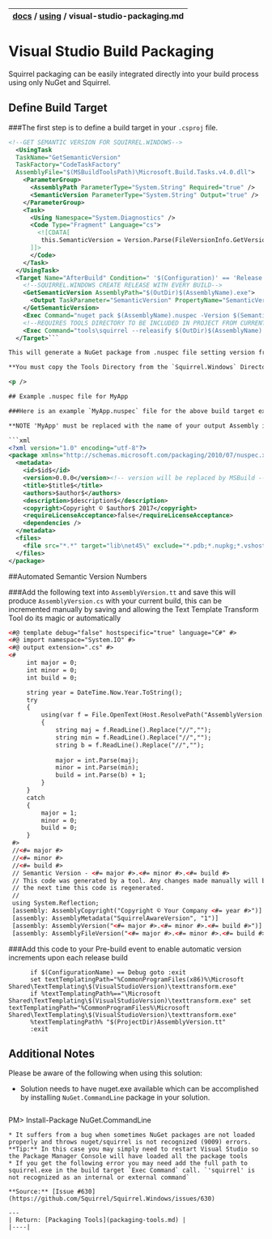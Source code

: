 | [docs](..)  / [using](.) / visual-studio-packaging.md
|:---|

# Visual Studio Build Packaging

Squirrel packaging can be easily integrated directly into your build process using only NuGet and Squirrel. 

## Define Build Target

###The first step is to define a build target in your `.csproj` file.

```xml
<!--GET SEMANTIC VERSION FOR SQUIRREL.WINDOWS-->
  <UsingTask
  TaskName="GetSemanticVersion"
  TaskFactory="CodeTaskFactory"
  AssemblyFile="$(MSBuildToolsPath)\Microsoft.Build.Tasks.v4.0.dll">
    <ParameterGroup>
      <AssemblyPath ParameterType="System.String" Required="true" />
      <SemanticVersion ParameterType="System.String" Output="true" />
    </ParameterGroup>
    <Task>
      <Using Namespace="System.Diagnostics" />
      <Code Type="Fragment" Language="cs">
        <![CDATA[
         this.SemanticVersion = Version.Parse(FileVersionInfo.GetVersionInfo(this.AssemblyPath).ProductVersion).ToString(3);
      ]]>
      </Code>
    </Task>
  </UsingTask>
  <Target Name="AfterBuild" Condition=" '$(Configuration)' == 'Release'">
    <!--SQUIRREL.WINDOWS CREATE RELEASE WITH EVERY BUILD-->
    <GetSemanticVersion AssemblyPath="$(OutDir)$(AssemblyName).exe">
      <Output TaskParameter="SemanticVersion" PropertyName="SemanticVersionNumber" />
    </GetSemanticVersion>
    <Exec Command="nuget pack $(AssemblyName).nuspec -Version $(SemanticVersionNumber) -Properties Configuration=Release -OutputDirectory $(OutDir) -BasePath $(OutDir)" />
    <!--REQUIRES TOOLS DIRECTORY TO BE INCLUDED IN PROJECT FROM CURRENT SQUIRREL.WINDOWS NUGET PACKAGE - SET CONTENTS TO COPY TO OUTPUT-->
    <Exec Command="tools\squirrel --releasify $(OutDir)$(AssemblyName).$(SemanticVersionNumber).nupkg" />
  </Target>```

This will generate a NuGet package from .nuspec file setting version from AssemblyInfo.cs and place it in OutDir (by default bin\Release). Then it will generate release files from it.

**You must copy the Tools Directory from the `Squirrel.Windows` Directory in the Packages folder of your solution, Sett the entire contents to 'Copy To Output' this will enable the --releasify functionality to do its magic.**

<p />

## Example .nuspec file for MyApp

###Here is an example `MyApp.nuspec` file for the above build target example.

**NOTE 'MyApp' must be replaced with the name of your output Assembly i.e. `MyApp.exe`**

```xml
<?xml version="1.0" encoding="utf-8"?>
<package xmlns="http://schemas.microsoft.com/packaging/2010/07/nuspec.xsd">
  <metadata>
    <id>$id$</id>
    <version>0.0.0</version><!-- version will be replaced by MSBuild -->
    <title>$title$</title>    
    <authors>$author$</authors>
    <description>$description$</description>
    <copyright>Copyright © $author$ 2017</copyright>
    <requireLicenseAcceptance>false</requireLicenseAcceptance>
    <dependencies />
  </metadata>
  <files>
    <file src="*.*" target="lib\net45\" exclude="*.pdb;*.nupkg;*.vshost.*"/>
  </files>
</package>
```

##Automated Semantic Version Numbers

###Add the following text into `AssemblyVersion.tt` and save this will produce `AssemblyVersion.cs` with your current build, this can be incremented manually by saving and allowing the Text Template Transform Tool do its magic or automatically

```xml
<#@ template debug="false" hostspecific="true" language="C#" #>
<#@ import namespace="System.IO" #>
<#@ output extension=".cs" #>
<#
	 int major = 0; 
	 int minor = 0; 
	 int build = 0; 

	 string year = DateTime.Now.Year.ToString();
	 try
	 {
		 using(var f = File.OpenText(Host.ResolvePath("AssemblyVersion.cs")))
		 {
			 string maj = f.ReadLine().Replace("//","");
			 string min = f.ReadLine().Replace("//","");
			 string b = f.ReadLine().Replace("//","");
  
			 major = int.Parse(maj); 
			 minor = int.Parse(min); 
			 build = int.Parse(b) + 1; 
		 }
	 }
	 catch
	 {
		 major = 1; 
		 minor = 0; 
		 build = 0; 
	 }
 #>
 //<#= major #>
 //<#= minor #>
 //<#= build #>
 // Semantic Version - <#= major #>.<#= minor #>.<#= build #>
 // This code was generated by a tool. Any changes made manually will be lost
 // the next time this code is regenerated.
 //   
 using System.Reflection;
 [assembly: AssemblyCopyright("Copyright © Your Company <#= year #>")]
 [assembly: AssemblyMetadata("SquirrelAwareVersion", "1")]
 [assembly: AssemblyVersion("<#= major #>.<#= minor #>.<#= build #>")]
 [assembly: AssemblyFileVersion("<#= major #>.<#= minor #>.<#= build #>")]

```

###Add this code to your Pre-build event to enable automatic version increments upon each release build

```
      if $(ConfigurationName) == Debug goto :exit
      set textTemplatingPath="%CommonProgramFiles(x86)%\Microsoft Shared\TextTemplating\$(VisualStudioVersion)\texttransform.exe"
      if %textTemplatingPath%=="\Microsoft Shared\TextTemplating\$(VisualStudioVersion)\texttransform.exe" set textTemplatingPath="%CommonProgramFiles%\Microsoft Shared\TextTemplating\$(VisualStudioVersion)\texttransform.exe"
      %textTemplatingPath% "$(ProjectDir)AssemblyVersion.tt"
      :exit
```

## Additional Notes

Please be aware of the following when using this solution:

* Solution needs to have nuget.exe available which can be accomplished by installing `NuGet.CommandLine` package in your solution.  

  ~~~pm
PM>  Install-Package NuGet.CommandLine
  ~~~
* It suffers from a bug when sometimes NuGet packages are not loaded properly and throws nuget/squirrel is not recognized (9009) errors.  
 **Tip:** In this case you may simply need to restart Visual Studio so the Package Manager Console will have loaded all the package tools
* If you get the following error you may need add the full path to squirrel.exe in the build target `Exec Command` call. `'squirrel' is not recognized as an internal or external command`

**Source:** [Issue #630](https://github.com/Squirrel/Squirrel.Windows/issues/630)

---
| Return: [Packaging Tools](packaging-tools.md) |
|----|



